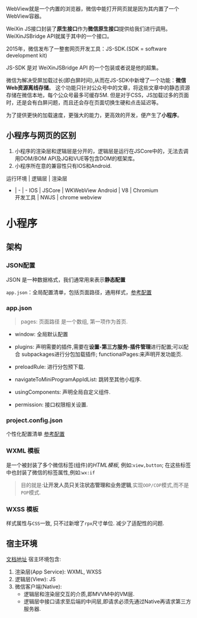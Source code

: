 WebView就是一个内置的浏览器，微信中能打开网页就是因为其内置了一个WebView容器。

WeiXin JS接口封装了**原生接口**作为**微信原生接口**提供给我们进行调用。WeiXinJSBridge API就属于其中的一个接口。

2015年，微信发布了一整套网页开发工具：JS-SDK.(SDK = software development kit)

JS-SDK 是对 WeiXinJSBridge API 的一个包装或者说是他的超集。

微信为解决受屏加载过长(即白屏时间),从而在JS-SDK中新增了一个功能：**微信Web资源离线存储**。
这个功能只针对公众号中的文章，将这些文章中的静态资源存储在微信本地，每个公众号最多可缓存5M.
但是对于CSS，JS加载过多的页面时，还是会有白屏问题，而且还会存在页面切换生硬和点击延迟等。

为了提供更快的加载速度，更强大的能力，更高效的开发，便产生了**小程序**。

## 小程序与网页的区别
1. 小程序的渲染层和逻辑层是分开的，逻辑层是运行在JSCore中的，无法去调用DOM/BOM API及JQ和VUE等包含DOM的框架库。
2. 小程序所在意的兼容性只有IOS和Android.
 
运行环境 | 逻辑层 | 渲染层 
-  | - | - 
IOS     | JSCore | WKWebView 
Android |  V8    | Chromium  
开发工具 | NWJS   | chrome webview 


# 小程序
## 架构

### JSON配置
JSON 是一种数据格式，我们通常用来表示**静态配置**

`app.json`：全局配置清单，包括页面路径，通用样式，[参考配置](https://developers.weixin.qq.com/miniprogram/dev/reference/configuration/app.html)

### app.json
> pages: 页面路径
是一个数组, 第一项作为首页.

- window: 全局默认配置

- plugins: 声明需要的插件,需要在**设置-第三方服务-插件管理**进行配置;可以配合 subpackages进行分包加载插件; functionalPages:来声明开发功能页.

- preloadRule: 进行分包预下载.

- navigateToMiniProgramAppIdList: 跳转至其他小程序.

- usingComponents: 声明全局自定义组件.

- permission: 接口权限相关设置.

### project.config.json

个性化配置清单
[参考配置](https://developers.weixin.qq.com/miniprogram/dev/devtools/projectconfig.html)



### WXML 模板
是一个被封装了多个微信标签(组件)的*HTML模板*, 例如:`view,button`; 在这些标签中也封装了微信的标签属性,例如:`wx:if`

> 目的就是:**让开发人员只关注状态管理和业务逻辑**,实现`OOP/COP`模式,而不是`POP`模式.



### WXSS 模板
样式属性与`CSS`一致, 只不过新增了`rpx`尺寸单位. 减少了适配性的问题.


## 宿主环境
[文档地址](https://developers.weixin.qq.com/miniprogram/dev/framework/quickstart/framework.html#%E6%B8%B2%E6%9F%93%E5%B1%82%E5%92%8C%E9%80%BB%E8%BE%91%E5%B1%82)
宿主环境包含:
1. 渲染层(App Service): WXML, WXSS 
2. 逻辑层(View): JS
3. 微信客户端(Native): 
    - 逻辑层和渲染层交互的介质,即MVVM中的VM层.
    - 逻辑层中接口请求至后端的中间层,即请求必须先通过Native再请求第三方服务器.
